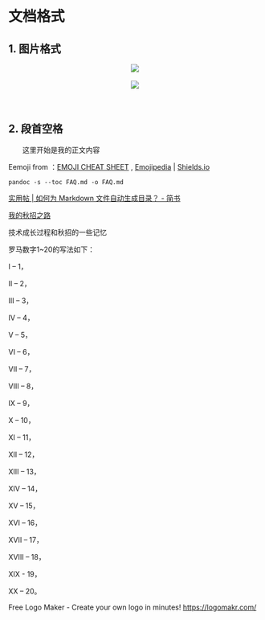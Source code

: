 
# 文档格式

## 1. 图片格式



<div align="center"> <img src="../pics/hash-to-badlink.png" width=""/></div><br/>

<div align="center"> <img src="pics/concurrent_and_parallel.png" width=""/></div><br/>

<div align="center"><img src="" width=""/></div><br/>

<div align="center"><img src="" width=""/></div>


## 2. 段首空格
　　这里开始是我的正文内容







Eemoji from ：[EMOJI CHEAT SHEET](https://www.webpagefx.com/tools/emoji-cheat-sheet/) , [Emojipedia](https://emojipedia.org/)  | [Shields.io](https://shields.io/#/)



```shell
pandoc -s --toc FAQ.md -o FAQ.md
```

[实用帖 | 如何为 Markdown 文件自动生成目录？ - 简书](https://www.jianshu.com/p/4721ddd27027)





[我的秋招之路](notes/archives/我的秋招之路.md)

技术成长过程和秋招的一些记忆





罗马数字1~20的写法如下：

I – 1，

II – 2，

III – 3，

IV – 4，

V – 5，

VI – 6，

VII – 7，

VIII – 8，

IX – 9，

X – 10，

XI – 11，

XII – 12，

XIII – 13，

XIV – 14，

XV – 15，

XVI – 16，

XVII – 17，

XVIII – 18，

XIX - 19，

XX – 20。





<a target="_blank" href="https://weibo.com/frankfeekr" rel="nofollow" style="display:none"><img src="https://img.shields.io/badge/Sina-Lam__Frank-orange.svg" alt="新浪微博" data-canonical-src="" style="max-width:100%;"></a>



Free Logo Maker - Create your own logo in minutes!
https://logomakr.com/
